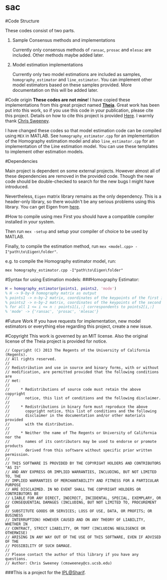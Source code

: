 sac
===

#Code Structure

These codes consist of two parts.
1. Sample Consensus methods and implementations

    Currently only consensus methods of `ransac`, `prosac` and `mlesac` are included. Other methods maybe added later.
2. Model estimation implementations

    Currently only two model estimations are included as samples, `homography_estimator` and `line_estimator`. You can implement other model estimators based on these samples provided. More documentation on this will be added later.

#Code origin
__These codes are not mine__!
I have copied these implementations from this great project named __[Theia](https://github.com/kip622/Theia)__. Great work has been put into this work, so if you use this code in your publication, please cite this project. Details on how to cite this project is provided [Here](http://cs.ucsb.edu/~cmsweeney/theia/index.html). I warmly thank [Chris Sweeney](http://cs.ucsb.edu/~cmsweeney).

I have changed these codes so that model estimation code can be compiled using `MEX` in MATLAB. See `homography_estimator.cpp` for an implementation of the Homography estimation model and also `line_estimator.cpp`  for an implementation of the Line estimation model. You can use these templates to implement other estimation models.

#Dependencies

Main project is dependent on some external projects. However almost all of these dependencies are removed in the provided code. Though the new code should be double-checked to search for the new bugs I might have introduced.

Nevertheless, `Eigen` matrix library remains as the only dependency. This is a header-only library, so there wouldn't be any serious problems using this library. You can get Eigen from [here](eigen.tuxfamily.org/).

#How to compile using mex
First you should have a compatible compiler installed in your system.

Then run `mex -setup` and setup your compiler of choice to be used by MATLAB.

Finally, to compile the estimation method, run `mex <model.cpp> -I"path\to\Eigen\folder"`.

e.g. to compile the Homography estimator model, run:

`mex homography_estimator.cpp -I"path\to\Eigen\folder"`

#Syntax for using Estimation models:
###Homography Estimator:
```matlab
H = homography_estimator(points1, points2, 'mode')
% H -> 9-by-9 homography matrix as output
% points1 -> n-by-2 matrix, coordinates of the keypoints of the first image
% points2 -> n-by-2 matrix, coordinates of the keypoints of the second image
% for all 1 <= i <= n : points1[i,:] correspondents to points2[i,:]
% 'mode' -> {'ransac', 'prosac', 'mlesac'}
```

#Future Work
If you have requests for implementation, new model estimators or everything else regarding this project, create a new issue.

#Copyright
This work is governed by an MIT license.
Also the original license of the Theia project is provided for notice.
```
// Copyright (C) 2013 The Regents of the University of California (Regents).
// All rights reserved.
//
// Redistribution and use in source and binary forms, with or without
// modification, are permitted provided that the following conditions are
// met:
//
//     * Redistributions of source code must retain the above copyright
//       notice, this list of conditions and the following disclaimer.
//
//     * Redistributions in binary form must reproduce the above
//       copyright notice, this list of conditions and the following
//       disclaimer in the documentation and/or other materials provided
//       with the distribution.
//
//     * Neither the name of The Regents or University of California nor the
//       names of its contributors may be used to endorse or promote products
//       derived from this software without specific prior written permission.
//
// THIS SOFTWARE IS PROVIDED BY THE COPYRIGHT HOLDERS AND CONTRIBUTORS "AS IS"
// AND ANY EXPRESS OR IMPLIED WARRANTIES, INCLUDING, BUT NOT LIMITED TO, THE
// IMPLIED WARRANTIES OF MERCHANTABILITY AND FITNESS FOR A PARTICULAR PURPOSE
// ARE DISCLAIMED. IN NO EVENT SHALL THE COPYRIGHT HOLDERS OR CONTRIBUTORS BE
// LIABLE FOR ANY DIRECT, INDIRECT, INCIDENTAL, SPECIAL, EXEMPLARY, OR
// CONSEQUENTIAL DAMAGES (INCLUDING, BUT NOT LIMITED TO, PROCUREMENT OF
// SUBSTITUTE GOODS OR SERVICES; LOSS OF USE, DATA, OR PROFITS; OR BUSINESS
// INTERRUPTION) HOWEVER CAUSED AND ON ANY THEORY OF LIABILITY, WHETHER IN
// CONTRACT, STRICT LIABILITY, OR TORT (INCLUDING NEGLIGENCE OR OTHERWISE)
// ARISING IN ANY WAY OUT OF THE USE OF THIS SOFTWARE, EVEN IF ADVISED OF THE
// POSSIBILITY OF SUCH DAMAGE.
//
// Please contact the author of this library if you have any questions.
// Author: Chris Sweeney (cmsweeney@cs.ucsb.edu)
```

###This is a project for the [IPL@Sharif](http://ipl.ce.sharif.edu).
